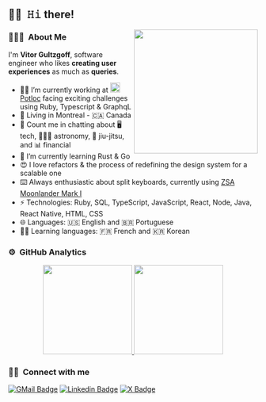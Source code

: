 ## 👋🏻 &nbsp;𝙷𝚒 there!</h2>

<img src="https://ucarecdn.com/3a88c8ed-40ad-4ab8-827b-d6c1b1a50ace/typing.gif" align="right" width="250" />

### 👨🏻‍💻 &nbsp;About Me

I'm **Vitor Gultzgoff**, software engineer who likes **creating user experiences** as much as **queries**.

- 👨‍💻 I’m currently working at <img src="https://ucarecdn.com/974251ab-f294-4dfe-82f1-bff3d3b13649/faviconpotloc1.png" width="20" /> [Potloc](https://www.potloc.com/) facing exciting challenges using Ruby, Typescript & GraphqL
- 🏡 Living in Montreal - 🇨🇦 Canada
- 💬 Count me in chatting about 🖥️ tech, 🧑🏻‍🚀 astronomy, 🥋 jiu-jitsu, and 📊 financial
- 📖 I’m currently learning Rust & Go
- 😍 I love refactors & the process of redefining the design system for a scalable one
- ⌨️ Always enthusiastic about split keyboards, currently using [ZSA Moonlander Mark I](https://www.zsa.io/moonlander/)
- ⚡ Technologies: Ruby, SQL, TypeScript, JavaScript, React, Node, Java, React Native, HTML, CSS
- 🌐 Languages: 🇺🇸 English and 🇧🇷 Portuguese
- ✍🏻 Learning languages: 🇫🇷 French and 🇰🇷 Korean

### ⚙️ &nbsp;GitHub Analytics

<p align="center">
<a href="https://github.com/vitorgultzgoff">
  <img height="180em" src="https://github-readme-stats-eight-theta.vercel.app/api?username=vitorgultzgoff&show_icons=true&theme=algolia&include_all_commits=true"/>
  <img height="180em" src="https://github-readme-stats-eight-theta.vercel.app/api/top-langs/?username=vitorgultzgoff&layout=compact&langs_count=8&theme=algolia"/>
</a>
</p>

### 🤝🏻 &nbsp;Connect with me

[![GMail Badge](https://img.shields.io/badge/Gmail-D14836?style=for-the-badge&logo=gmail&logoColor=white)](mailto:vlgultzgoff@gmail.com) [![Linkedin Badge](https://img.shields.io/badge/LinkedIn-0077B5?style=for-the-badge&logo=linkedin&logoColor=white)](https://www.linkedin.com/in/vitorgultzgoff/) [![X Badge](https://img.shields.io/badge/X-000000?style=for-the-badge&logo=x&logoColor=white)](https://x.com/vitorgultzgoff)

